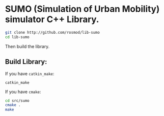 SUMO (Simulation of Urban Mobility) simulator C++ Library.
==========================================================

```bash
git clone http://github.com/rosmod/lib-sumo
cd lib-sumo
```
Then build the library.

Build Library:
-------------
If you have `catkin_make`:

```
catkin_make
```

If you have `cmake`:

```bash
cd src/sumo
cmake .
make
```
